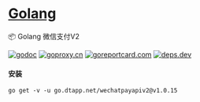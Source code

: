 <h1>
<a href="https://www.dtapp.net/">Golang</a>
</h1>

📦 Golang 微信支付V2

[comment]: <> (go)
[![godoc](https://pkg.go.dev/badge/go.dtapp.net/wechatpayapiv2?status.svg)](https://pkg.go.dev/go.dtapp.net/wechatpayapiv2)
[![goproxy.cn](https://goproxy.cn/stats/go.dtapp.net/wechatpayapiv2/badges/download-count.svg)](https://goproxy.cn/stats/go.dtapp.net/wechatpayapiv2)
[![goreportcard.com](https://goreportcard.com/badge/go.dtapp.net/wechatpayapiv2)](https://goreportcard.com/report/go.dtapp.net/wechatpayapiv2)
[![deps.dev](https://img.shields.io/badge/deps-go-red.svg)](https://deps.dev/go/go.dtapp.net%2Fwechatpayapiv2)

#### 安装

```shell
go get -v -u go.dtapp.net/wechatpayapiv2@v1.0.15
```
